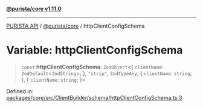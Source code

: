 [**@purista/core v1.11.0**](../README.md)

***

[PURISTA API](../../../packages.md) / [@purista/core](../README.md) / httpClientConfigSchema

# Variable: httpClientConfigSchema

> `const` **httpClientConfigSchema**: `ZodObject`\<\{ `clientName`: `ZodDefault`\<`ZodString`\>; \}, `"strip"`, `ZodTypeAny`, \{ `clientName`: `string`; \}, \{ `clientName`: `string`; \}\>

Defined in: [packages/core/src/ClientBuilder/schema/httpClientConfigSchema.ts:3](https://github.com/puristajs/purista/blob/master/packages/core/src/ClientBuilder/schema/httpClientConfigSchema.ts#L3)
